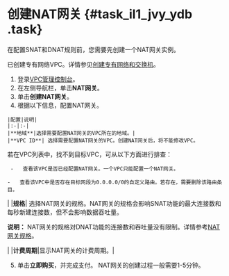 # 创建NAT网关 {#task_il1_jvy_ydb .task}

在配置SNAT和DNAT规则前，您需要先创建一个NAT网关实例。

已创建专有网络VPC。详情参见[创建专有网络和交换机](../../cn.zh-CN/用户指南/管理专有网络.md#section_ufw_rhv_rdb)。

1.   登录[VPC管理控制台](https://vpcnext.console.aliyun.com/nat/)。 
2.   在左侧导航栏，单击**NAT网关**。 
3.   单击**创建NAT网关**。 
4.   根据以下信息，配置NAT网关。 

    |配置|说明|
    |:-|:-|
    |**地域**|选择需要配置NAT网关的VPC所在的地域。|
    |**VPC ID**| 选择需要配置NAT网关的VPC。创建NAT网关后，将不能修改VPC。

 若在VPC列表中，找不到目标VPC，可从以下方面进行排查：

     -   查看该VPC是否已经配置NAT网关。一个VPC只能配置一个NAT网关。

    -   查看该VPC中是否存在目标网段为0.0.0.0/0的自定义路由。若存在，需要删除该路由条目。

 |
    |**规格**| 选择NAT网关的规格。NAT网关的规格会影响SNAT功能的最大连接数和每秒新建连接数，但不会影响数据吞吐量。

 **说明：** NAT网关的规格对DNAT功能的连接数和吞吐量没有限制。详情参考[NAT网关规格](../cn.zh-CN/用户指南/NAT网关规格.md#)。

 |
    |**计费周期**|显示NAT网关的计费周期。|

5.   单击**立即购买**，并完成支付。 NAT网关的创建过程一般需要1-5分钟。

